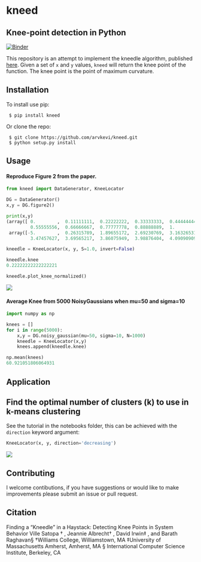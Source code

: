 # kneed                                                                                                                                                                                                            
## Knee-point detection in Python
[![Binder](https://mybinder.org/badge.svg)](https://mybinder.org/v2/gh/arvkevi/kneed/master) 

This repository is an attempt to implement the kneedle algorithm, published [here](https://www1.icsi.berkeley.edu/~barath/papers/kneedle-simplex11.pdf). Given a set of `x` and `y` values, `kneed` will return the knee point of the function. The knee point is the point of maximum curvature.


Installation                                                                                                                                                                                            
--------------------
To install use pip:                                                                                                                                                                                                

     $ pip install kneed                                                                                                                                                                                            
Or clone the repo:                                                                                                                                                                                                 
                                                                                                                                                                                                                    
     $ git clone https://github.com/arvkevi/kneed.git                                                                                                                                                               
     $ python setup.py install                                                                                                                                                                                      
Usage
------------
#### Reproduce Figure 2 from the paper.
```python
from kneed import DataGenerator, KneeLocator

DG = DataGenerator()
x,y = DG.figure2()

print(x,y)
(array([ 0.        ,  0.11111111,  0.22222222,  0.33333333,  0.44444444,
         0.55555556,  0.66666667,  0.77777778,  0.88888889,  1.        ]),
 array([-5.        ,  0.26315789,  1.89655172,  2.69230769,  3.16326531,
         3.47457627,  3.69565217,  3.86075949,  3.98876404,  4.09090909]))

kneedle = KneeLocator(x, y, S=1.0, invert=False)

kneedle.knee
0.22222222222222221

kneedle.plot_knee_normalized()
```
![](images/figure2.knee.png)

#### Average Knee from 5000 NoisyGaussians when mu=50 and sigma=10
```python
import numpy as np

knees = []
for i in range(5000):
    x,y = DG.noisy_gaussian(mu=50, sigma=10, N=1000)
    kneedle = KneeLocator(x,y)
    knees.append(kneedle.knee)

np.mean(knees)
60.921051806064931
```

Application
-----------
## Find the optimal number of clusters (k) to use in k-means clustering
See the tutorial in the notebooks folder, this can be achieved with the `direction` keyword argument:
```python
KneeLocator(x, y, direction='decreasing')
```

![](images/knee.png)


Contributing                                                                                                                                                                                                       
------------                                                         
I welcome contibutions, if you have suggestions or would like to make improvements please submit an issue or pull request.                                                                                                                                                                                                                   
  
Citation
------
Finding a “Kneedle” in a Haystack:
Detecting Knee Points in System Behavior
Ville Satopa
†
, Jeannie Albrecht†
, David Irwin‡
, and Barath Raghavan§
†Williams College, Williamstown, MA
‡University of Massachusetts Amherst, Amherst, MA
§
International Computer Science Institute, Berkeley, CA
